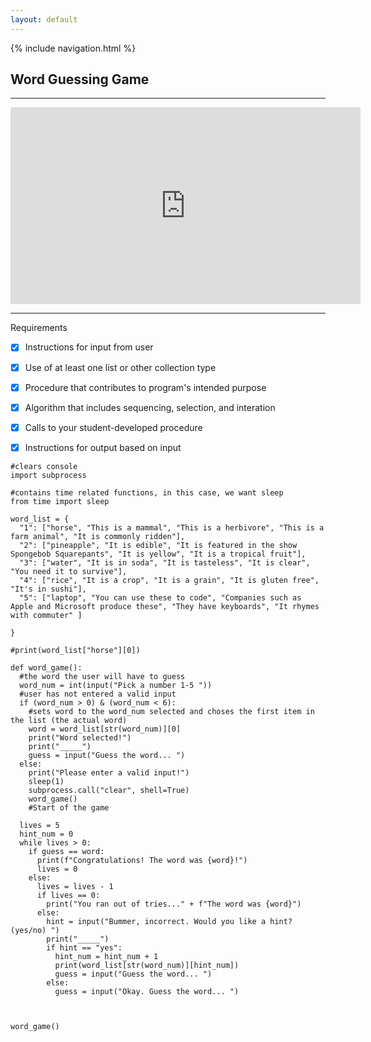 ```yaml
---
layout: default
---
```


{% include navigation.html %}

## Word Guessing Game
***

<iframe width="560" height="315" src="https://www.youtube.com/embed/1FNRMotunkQ" title="YouTube video player" frameborder="0" allow="accelerometer; autoplay; clipboard-write; encrypted-media; gyroscope; picture-in-picture" allowfullscreen></iframe>

***
Requirements

- [x] Instructions for input from user
- [x] Use of at least one list or other collection type
- [x] Procedure that contributes to program's intended purpose
- [x] Algorithm that includes sequencing, selection, and interation
- [x] Calls to your student-developed procedure
- [x] Instructions for output based on input


```
#clears console
import subprocess

#contains time related functions, in this case, we want sleep
from time import sleep

word_list = {
  "1": ["horse", "This is a mammal", "This is a herbivore", "This is a farm animal", "It is commonly ridden"],
  "2": ["pineapple", "It is edible", "It is featured in the show Spongebob Squarepants", "It is yellow", "It is a tropical fruit"],
  "3": ["water", "It is in soda", "It is tasteless", "It is clear", "You need it to survive"],
  "4": ["rice", "It is a crop", "It is a grain", "It is gluten free", "It's in sushi"],
  "5": ["laptop", "You can use these to code", "Companies such as Apple and Microsoft produce these", "They have keyboards", "It rhymes with commuter" ]

}

#print(word_list["horse"][0])

def word_game():
  #the word the user will have to guess
  word_num = int(input("Pick a number 1-5 "))
  #user has not entered a valid input
  if (word_num > 0) & (word_num < 6): 
    #sets word to the word_num selected and choses the first item in the list (the actual word)
    word = word_list[str(word_num)][0]
    print("Word selected!")
    print("_____")
    guess = input("Guess the word... ")
  else:
    print("Please enter a valid input!")
    sleep(1)
    subprocess.call("clear", shell=True)
    word_game()
    #Start of the game 
  
  lives = 5  
  hint_num = 0
  while lives > 0:
    if guess == word: 
      print(f"Congratulations! The word was {word}!")
      lives = 0
    else:
      lives = lives - 1
      if lives == 0:
        print("You ran out of tries..." + f"The word was {word}")
      else:  
        hint = input("Bummer, incorrect. Would you like a hint? (yes/no) ")
        print("_____")
        if hint == "yes":
          hint_num = hint_num + 1
          print(word_list[str(word_num)][hint_num])
          guess = input("Guess the word... ")
        else:
          guess = input("Okay. Guess the word... ")
      
  

word_game() 

```



